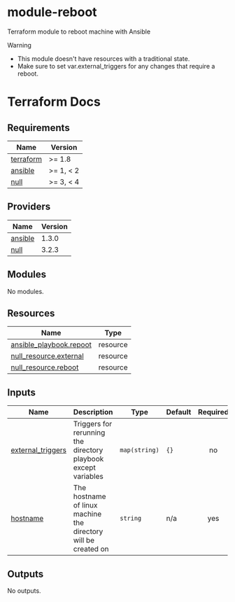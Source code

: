 # module-reboot

Terraform module to reboot machine with Ansible

> [!Warning]
> * This module doesn't have resources with a traditional state.
> * Make sure to set var.external_triggers for any changes that require a reboot.

# Terraform Docs

<!-- BEGINNING OF PRE-COMMIT-TERRAFORM DOCS HOOK -->
## Requirements

| Name | Version |
|------|---------|
| <a name="requirement_terraform"></a> [terraform](#requirement\_terraform) | >= 1.8 |
| <a name="requirement_ansible"></a> [ansible](#requirement\_ansible) | >= 1, < 2 |
| <a name="requirement_null"></a> [null](#requirement\_null) | >= 3, < 4 |

## Providers

| Name | Version |
|------|---------|
| <a name="provider_ansible"></a> [ansible](#provider\_ansible) | 1.3.0 |
| <a name="provider_null"></a> [null](#provider\_null) | 3.2.3 |

## Modules

No modules.

## Resources

| Name | Type |
|------|------|
| [ansible_playbook.repoot](https://registry.terraform.io/providers/ansible/ansible/latest/docs/resources/playbook) | resource |
| [null_resource.external](https://registry.terraform.io/providers/hashicorp/null/latest/docs/resources/resource) | resource |
| [null_resource.reboot](https://registry.terraform.io/providers/hashicorp/null/latest/docs/resources/resource) | resource |

## Inputs

| Name | Description | Type | Default | Required |
|------|-------------|------|---------|:--------:|
| <a name="input_external_triggers"></a> [external\_triggers](#input\_external\_triggers) | Triggers for rerunning the directory playbook except variables | `map(string)` | `{}` | no |
| <a name="input_hostname"></a> [hostname](#input\_hostname) | The hostname of linux machine the directory will be created on | `string` | n/a | yes |

## Outputs

No outputs.
<!-- END OF PRE-COMMIT-TERRAFORM DOCS HOOK -->
